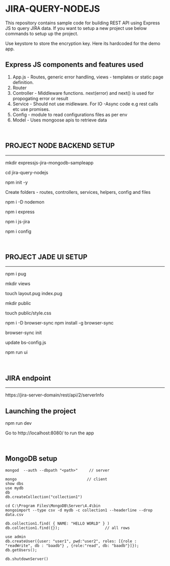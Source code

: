 # JIRA-QUERY-NODEJS

This repository contains sample code for building REST API using Express JS to query JIRA data.
If you want to setup a new project use below commands to setup up the project.

Use keystore to store the encryption key. Here its hardcoded for the demo app.

## Express JS components and features used

1. App.js - Routes, generic error handling, views - templates or static page definition.
2. Router
3. Controller - Middleware functions. next(error) and next() is used for propogating error or result
4. Service - Should not use midleware. For IO -Async code e.g rest calls etc use promises.
5. Config - module to read configurations files as per env
6. Model - Uses mongoose apis to retrieve data

<br/>

## PROJECT NODE BACKEND SETUP
-------------------

mkdir expressjs-jira-mongodb-sampleapp

cd jira-query-nodejs

npm init -y

Create folders - routes, controllers, services, helpers, config and files

npm i -D nodemon

npm i express

npm i js-jira

npm i config

<br/>

## PROJECT JADE UI SETUP
-------------------
npm i pug

mkdir views

touch layout.pug index.pug

mkdir public

touch public/style.css

npm i -D browser-sync
npm install -g browser-sync

browser-sync init 

update bs-config.js

npm run ui

<br/>

## JIRA endpoint
-------------------
https://jira-server-domain/rest/api/2/serverInfo

## Launching the project

npm run dev

Go to http://localhost:8080/ to run the app

<br/>

## MongoDB setup

    mongod  --auth --dbpath "<path>"     // server

    mongo                               // client
    show dbs
    use mydb
    db
    db.createCollection("collection1")
   
    cd C:\Program Files\MongoDB\Server\4.4\bin
    mongoimport --type csv -d mydb -c collection1 --headerline --drop data.csv

    db.collection1.find( { NAME: "HELLO WORLD" } )
    db.collection1.find({});                    // all rows
    
    use admin
    db.createUser({user: "user1", pwd:"user2", roles: [{role : "readWrite", db : "baadb"} , {role:"read", db: "baadb"}]});
    db.getUsers();
    
    db.shutdownServer()
